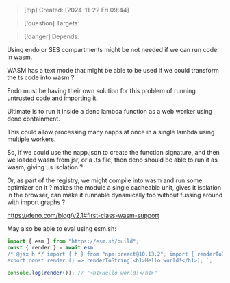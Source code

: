 
>[!tip] Created: [2024-11-22 Fri 09:44]

>[!question] Targets: 

>[!danger] Depends: 

Using endo or SES compartments might be not needed if we can run code in wasm.

WASM has a text mode that might be able to be used if we could transform the ts code into wasm ?

Endo must be having their own solution for this problem of running untrusted code and importing it.

Ultimate is to run it inside a deno lambda function as a web worker using deno containment.

This could allow processing many napps at once in a single lambda using multiple workers.

So, if we could use the napp.json to create the function signature, and then we loaded wasm from jsr, or a .ts file, then deno should be able to run it as wasm, giving us isolation ?

Or, as part of the registry, we might compile into wasm and run some optimizer on it ?  makes the module a single cacheable unit, gives it isolation in the browser, can make it runnable dynamically too without fussing around with import graphs ?

https://deno.com/blog/v2.1#first-class-wasm-support

May also be able to eval using esm.sh:

```js
import { esm } from "https://esm.sh/build"; 
const { render } = await esm`
/* @jsx h */ import { h } from "npm:preact@10.13.2"; import { renderToString } from "npm:preact-render-to-string@6.0.2"; 
export const render () => renderToString(<h1>Hello world!</h1>); `; 

console.log(render()); // "<h1>Hello world!</h1>"
```
